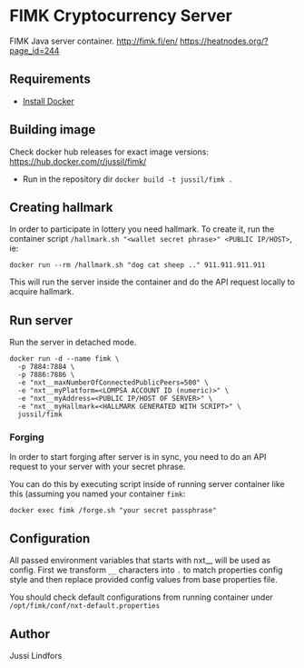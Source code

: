 # FIMK Cryptocurrency Server

FIMK Java server container.
http://fimk.fi/en/
https://heatnodes.org/?page_id=244

## Requirements

  - [Install Docker](https://docs.docker.com/engine/installation/)


## Building image

Check docker hub releases for exact image versions: https://hub.docker.com/r/jussil/fimk/

  - Run in the repository dir `docker build -t jussil/fimk .`


## Creating hallmark

In order to participate in lottery you need hallmark. To create it, run the container script `/hallmark.sh "<wallet secret phrase>" <PUBLIC IP/HOST>`, ie:
```
docker run --rm /hallmark.sh "dog cat sheep .." 911.911.911.911
```

This will run the server inside the container and do the API request locally to acquire hallmark.

## Run server

Run the server in detached mode.
```
docker run -d --name fimk \
  -p 7884:7884 \
  -p 7886:7886 \
  -e "nxt__maxNumberOfConnectedPublicPeers=500" \
  -e "nxt__myPlatform=<LOMPSA ACCOUNT ID (numeric)>" \
  -e "nxt__myAddress=<PUBLIC IP/HOST OF SERVER>" \
  -e "nxt__myHallmark=<HALLMARK GENERATED WITH SCRIPT>" \
  jussil/fimk
```

### Forging

In order to start forging after server is in sync, you need to do an API request to your server with your secret phrase.

You can do this by executing script inside of running server container like this (assuming you named your container `fimk`:
```
docker exec fimk /forge.sh "your secret passphrase"
```


## Configuration

All passed environment variables that starts with nxt__ will be used as config. First we transform `__` characters into `.` to match properties config style and then replace provided config values from base properties file.

You should check default configurations from running container under `/opt/fimk/conf/nxt-default.properties`

## Author
Jussi Lindfors